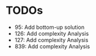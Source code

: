 # TODOs

* 95: Add bottom-up solution
* 126: Add complexity Analysis
* 127: Add complexity Analysis
* 839: Add complexity Analysis

